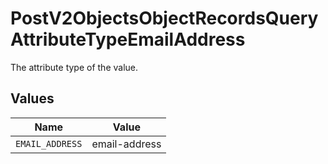# PostV2ObjectsObjectRecordsQueryAttributeTypeEmailAddress

The attribute type of the value.


## Values

| Name            | Value           |
| --------------- | --------------- |
| `EMAIL_ADDRESS` | email-address   |